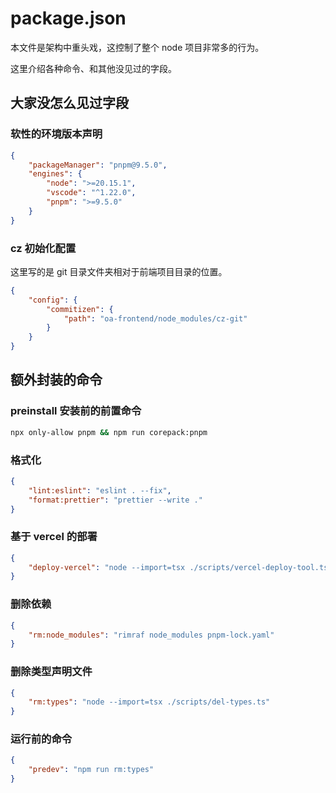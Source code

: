 # package.json

本文件是架构中重头戏，这控制了整个 node 项目非常多的行为。

这里介绍各种命令、和其他没见过的字段。

## 大家没怎么见过字段

### 软性的环境版本声明

```json
{
	"packageManager": "pnpm@9.5.0",
	"engines": {
		"node": ">=20.15.1",
		"vscode": "^1.22.0",
		"pnpm": ">=9.5.0"
	}
}
```

### cz 初始化配置

这里写的是 git 目录文件夹相对于前端项目目录的位置。

```json
{
	"config": {
		"commitizen": {
			"path": "oa-frontend/node_modules/cz-git"
		}
	}
}
```

## 额外封装的命令

### preinstall 安装前的前置命令

```bash
npx only-allow pnpm && npm run corepack:pnpm
```

### 格式化

```json
{
	"lint:eslint": "eslint . --fix",
	"format:prettier": "prettier --write ."
}
```

### 基于 vercel 的部署

```json
{
	"deploy-vercel": "node --import=tsx ./scripts/vercel-deploy-tool.ts"
}
```

### 删除依赖

```json
{
	"rm:node_modules": "rimraf node_modules pnpm-lock.yaml"
}
```

### 删除类型声明文件

```json
{
	"rm:types": "node --import=tsx ./scripts/del-types.ts"
}
```

### 运行前的命令

```json
{
	"predev": "npm run rm:types"
}
```
